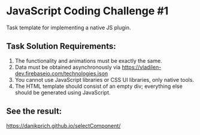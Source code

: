 # JavaScript Coding Challenge #1
Task template for implementing a native JS plugin.

## Task Solution Requirements:
1. The functionality and animations must be exactly the same.
2. Data must be obtained asynchronously via https://vladilen-dev.firebaseio.com/technologies.json
3. You cannot use JavaScript libraries or CSS UI libraries, only native tools.
4. The HTML template should consist of an empty div; everything else should be generated using JavaScript.

## See the result:
https://danikprich.github.io/selectComponent/
